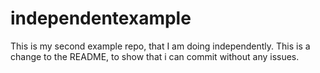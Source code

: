 # independentexample
This is my second example repo, that I am doing independently.
This is a change to the README, to show that i can commit without any issues.